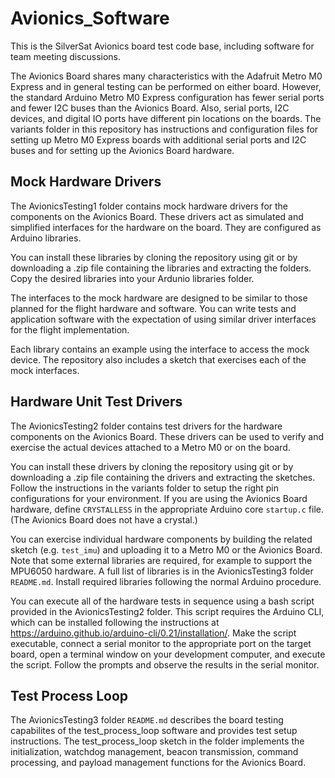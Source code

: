# Avionics_Software
This is the SilverSat Avionics board test code base, including software for team meeting discussions.

The Avionics Board shares many characteristics with the 
Adafruit Metro M0 Express and in general testing can be performed on either board. However, the standard Arduino Metro M0 Express configuration has fewer serial ports and 
fewer I2C buses than the Avionics Board. Also, serial ports, I2C devices, and digital IO ports 
have different pin locations on the boards. The variants folder in this repository has instructions and configuration files for setting up Metro M0 Express boards with additional serial ports and I2C buses and for setting up the Avionics Board hardware.

## Mock Hardware Drivers
The AvionicsTesting1 folder contains mock hardware drivers for the components on the Avionics Board. These drivers act as simulated and simplified interfaces for the hardware on the board. They are configured as Arduino libraries.

You can install these libraries by cloning the repository using git or by downloading a .zip file containing the libraries and extracting the folders. Copy the desired libraries into your Ardunio libraries folder.

The interfaces to the mock hardware are designed to be similar to those planned for the flight hardware and software. You can write tests and application software with the expectation of using similar driver interfaces for the flight implementation.

Each library contains an example using the interface to access the mock device. The repository also includes a sketch that exercises each of the mock interfaces.

## Hardware Unit Test Drivers
The AvionicsTesting2 folder contains test drivers for the hardware components on the Avionics Board. These drivers can be used to verify and exercise the actual devices attached to a Metro M0 or on the board.

You can install these drivers by cloning the repository using git or by downloading a .zip file containing the drivers and extracting the sketches. Follow the instructions in the variants folder to setup the right pin configurations for your environment. If you are using the Avionics Board hardware, define ```CRYSTALLESS``` in the appropriate Arduino core ```startup.c``` file. (The Avionics Board does not have a crystal.) 

You can exercise individual hardware components by building the related sketch (e.g. ```test_imu```) and uploading it to a Metro M0 or the Avionics Board. Note that some external libraries are required, for example to support the MPU6050 hardware. A full list of libraries is in the AvionicsTesting3 folder ```README.md```. Install required libraries following the normal Arduino procedure.

You can execute all of the hardware tests in sequence using a bash script provided in the AvionicsTesting2 folder. This script requires the Arduino CLI, which can be installed following the instructions at https://arduino.github.io/arduino-cli/0.21/installation/. Make the script executable, connect a serial monitor to the appropriate port on the target board, open a terminal window on your development computer, 
and execute the script. Follow the prompts and observe the results in the serial monitor.

## Test Process Loop
The AvionicsTesting3 folder ```README.md``` describes the board testing capabilites of the test_process_loop software and provides test setup instructions. The test_process_loop sketch in the folder implements the initialization, watchdog management, beacon transmission, command processing, and payload management functions for the Avionics Board.
